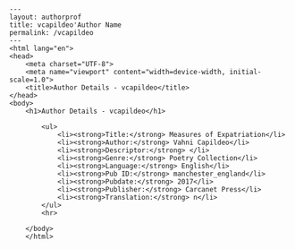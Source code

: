 
    ---
    layout: authorprof
    title: vcapildeo'Author Name 
    permalink: /vcapildeo
    ---
    <html lang="en">
    <head>
        <meta charset="UTF-8">
        <meta name="viewport" content="width=device-width, initial-scale=1.0">
        <title>Author Details - vcapildeo</title>
    </head>
    <body>
        <h1>Author Details - vcapildeo</h1>
        
            <ul>
                <li><strong>Title:</strong> Measures of Expatriation</li>
                <li><strong>Author:</strong> Vahni Capildeo</li>
                <li><strong>Descriptor:</strong> </li>
                <li><strong>Genre:</strong> Poetry Collection</li>
                <li><strong>Language:</strong> English</li>
                <li><strong>Pub ID:</strong> manchester_england</li>
                <li><strong>Pubdate:</strong> 2017</li>
                <li><strong>Publisher:</strong> Carcanet Press</li>
                <li><strong>Translation:</strong> n</li>
            </ul>
            <hr>
            
        </body>
        </html>
        